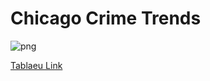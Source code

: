 # Chicago Crime Trends
 
![png]('Main-Dashboard.png')

[Tablaeu Link](https://public.tableau.com/views/CrimeDashboard_17026155732970/CrimeDistributionandArrestRate?:language=en-US&publish=yes&:display_count=n&:origin=viz_share_link)
